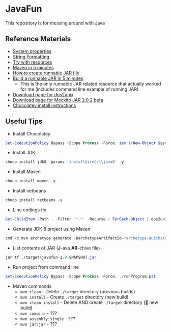 # JavaFun

This repository is for messing around with Java

## Reference Materials

* [System properties](https://docs.oracle.com/javase/tutorial/essential/environment/sysprop.html)
* [String Formatting](https://dzone.com/articles/java-string-format-examples)
* [Try with resources](https://www.baeldung.com/java-try-with-resources)
* [Maven in 5 minutes](https://maven.apache.org/guides/getting-started/maven-in-five-minutes.html)
* [How to create runnable JAR file](https://www.baeldung.com/executable-jar-with-maven)
* [Build a runnable JAR in 5 minutes](https://cwiki.apache.org/confluence/display/MAVEN/Tutorial%3A+Build+a+JAR+file+with+Maven+in+5+minutes)
  * This is the only runnable JAR related resource that actually worked for me (includes command line example of running JAR)
* [Download page for dos2unix](http://dos2unix.sourceforge.net)
* [Download page for Mockito JAR 2.0.2 beta](https://mvnrepository.com/artifact/org.mockito/mockito-all/2.0.2-beta)
* [Chocolatey install instructions](https://chocolatey.org/docs/installation)

## Useful Tips

* Install Chocolatey

```PowerShell
Set-ExecutionPolicy Bypass -Scope Process -Force; iex ((New-Object System.Net.WebClient).DownloadString('https://chocolatey.org/install.ps1'))
```

* Install JDK

```PowerShell
choco install jdk8 -params 'installdir=C:\\java8' -y
```

* Install Maven

```PowerShell
choco install maven -y
```

* Install netbeans

```PowerShell
choco install netbeans -y
```

* Line endings fix

```PowerShell
Get-ChildItem -Path . -Filter '*.*' -Recurse | ForEach-Object { dos2unix.exe $_.FullName }
```

* Generate JDK 8 project using Maven

```PowerShell
cmd /c mvn archetype:generate -DarchetypeArtifactId="archetype-quickstart-jdk8" -DarchetypeGroupId="com.github.ngeor"
```

* List contents of JAR (**J**-ava **AR**-chive file)

```PowerShell
jar tf .\target\javafun-1.0-SNAPSHOT.jar
```

* Run project from command line

```PowerShell
Set-ExecutionPolicy Bypass -Scope Process -Force; ./runProgram.ps1
```

* Maven commands
  * `mvn clean` - Delete `./target` directory (previous builds)
  * `mvn install` - Create `./target` directory (new build)
  * `mvn clean install` - Delete AND create `./target` directory (💯 new build)
  * `mvn compile` - ???
  * `mvn assembly:single` - ???
  * `mvn jar:jar` - ???

